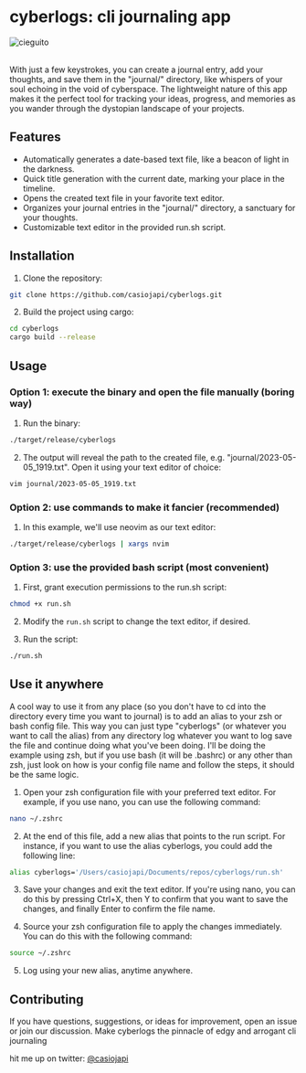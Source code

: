 # cyberlogs: cli journaling app 

![cieguito](https://pbs.twimg.com/profile_banners/3438631625/1681945275/1500x500)

<br>
With just a few keystrokes, you can create a journal entry, add your thoughts, and save them in the "journal/" directory, like whispers of your soul echoing in the void of cyberspace. The lightweight nature of this app makes it the perfect tool for tracking your ideas, progress, and memories as you wander through the dystopian landscape of your projects.

## Features
- Automatically generates a date-based text file, like a beacon of light in the darkness.
- Quick title generation with the current date, marking your place in the timeline.
- Opens the created text file in your favorite text editor.
- Organizes your journal entries in the "journal/" directory, a sanctuary for your thoughts.
- Customizable text editor in the provided run.sh script.

## Installation

1. Clone the repository:

```bash
git clone https://github.com/casiojapi/cyberlogs.git
```

2. Build the project using cargo:

```bash
cd cyberlogs
cargo build --release
```

## Usage

### Option 1: execute the binary and open the file manually (boring way)

1. Run the binary:


```bash
./target/release/cyberlogs
```

2. The output will reveal the path to the created file, e.g. "journal/2023-05-05_1919.txt". Open it using your text editor of choice:

```bash
vim journal/2023-05-05_1919.txt
```

### Option 2: use commands to make it fancier (recommended)

1. In this example, we'll use neovim as our text editor:

```bash
./target/release/cyberlogs | xargs nvim
```

### Option 3: use the provided bash script (most convenient)

1. First, grant execution permissions to the run.sh script:

```bash
chmod +x run.sh
```

2. Modify the `run.sh` script to change the text editor, if desired.

3. Run the script:

```bash
./run.sh
```

## Use it anywhere

A cool way to use it from any place (so you don't have to cd into the directory every time you want to journal) is to add an alias to your zsh or bash config file. This way you can just type "cyberlogs" (or whatever you want to call the alias) from any directory log whatever you want to log save the file and continue doing what you've been doing. I'll be doing the example using zsh, but if you use bash (it will be .bashrc) or any other than zsh, just look on how is your config file name and follow the steps, it should be the same logic.

1. Open your zsh configuration file with your preferred text editor. For example, if you use nano, you can use the following command:

```bash
nano ~/.zshrc
```

2. At the end of this file, add a new alias that points to the run script. For instance, if you want to use the alias cyberlogs, you could add the following line:

```bash
alias cyberlogs='/Users/casiojapi/Documents/repos/cyberlogs/run.sh'
```

3. Save your changes and exit the text editor. If you're using nano, you can do this by pressing Ctrl+X, then Y to confirm that you want to save the changes, and finally Enter to confirm the file name.

4. Source your zsh configuration file to apply the changes immediately. You can do this with the following command:
 
 ```bash                                                             
source ~/.zshrc
 ```

5. Log using your new alias, anytime anywhere.

## Contributing

If you have questions, suggestions, or ideas for improvement, open an issue or join our discussion. Make cyberlogs the pinnacle of edgy and arrogant cli journaling

hit me up on twitter: [@casiojapi](https://twitter.com/casiojapi)

